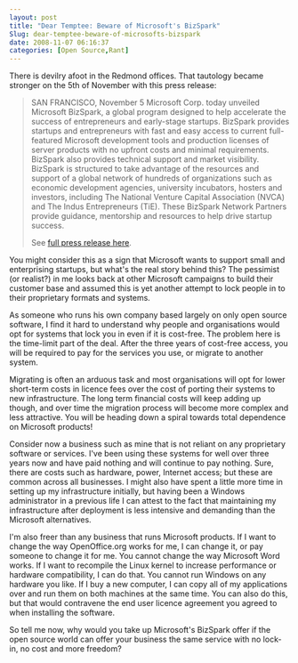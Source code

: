 ```yaml
---
layout: post
title: "Dear Temptee: Beware of Microsoft's BizSpark"
Slug: dear-temptee-beware-of-microsofts-bizspark
date: 2008-11-07 06:16:37
categories: [Open Source,Rant]
---
```

There is devilry afoot in the Redmond offices. That tautology became stronger on the 5th of November with this press release:

> SAN FRANCISCO, November 5 Microsoft Corp. today unveiled Microsoft BizSpark, a global program designed to help accelerate the success of entrepreneurs and early-stage startups. BizSpark provides startups and entrepreneurs with fast and easy access to current full-featured Microsoft development tools and production licenses of server products with no upfront costs and minimal requirements. BizSpark also provides technical support and market visibility. BizSpark is structured to take advantage of the resources and support of a global network of hundreds of organizations such as economic development agencies, university incubators, hosters and investors, including The National Venture Capital Association (NVCA) and The Indus Entrepreneurs (TiE). These BizSpark Network Partners provide guidance, mentorship and resources to help drive startup success.
> 
> See [full press release here](http://www.afterdawn.com/news/press_releases/press_release.cfm/5955/microsoft_jump-starts_global_entrepreneurs_with_bizspark).[](http://www.afterdawn.com/news/press_releases/press_release.cfm/5955/microsoft_jump-starts_global_entrepreneurs_with_bizspark)

You might consider this as a sign that Microsoft wants to support small and enterprising startups, but what's the real story behind this? The pessimist (or realist?) in me looks back at other Microsoft campaigns to build their customer base and assumed this is yet another attempt to lock people in to their proprietary formats and systems.

As someone who runs his own company based largely on only open source software, I find it hard to understand why people and organisations would opt for systems that lock you in even if it is cost-free. The problem here is the time-limit part of the deal. After the three years of cost-free access, you will be required to pay for the services you use, or migrate to another system.

Migrating is often an arduous task and most organisations will opt for lower short-term costs in licence fees over the cost of porting their systems to new infrastructure. The long term financial costs will keep adding up though, and over time the migration process will become more complex and less attractive. You will be heading down a spiral towards total dependence on Microsoft products!

Consider now a business such as mine that is not reliant on any proprietary software or services. I've been using these systems for well over three years now and have paid nothing and will continue to pay nothing. Sure, there are costs such as hardware, power, Internet access; but these are common across all businesses. I might also have spent a little more time in setting up my infrastructure initially, but having been a Windows administrator in a previous life I can attest to the fact that maintaining my infrastructure after deployment is less intensive and demanding than the Microsoft alternatives.

I'm also freer than any business that runs Microsoft products. If I want to change the way OpenOffice.org works for me, I can change it, or pay someone to change it for me. You cannot change the way Microsoft Word works. If I want to recompile the Linux kernel to increase performance or hardware compatibility, I can do that. You cannot run Windows on any hardware you like. If I buy a new computer, I can copy all of my applications over and run them on both machines at the same time. You can also do this, but that would contravene the end user licence agreement you agreed to when installing the software.

So tell me now, why would you take up Microsoft's BizSpark offer if the open source world can offer your business the same service with no lock-in, no cost and more freedom?
